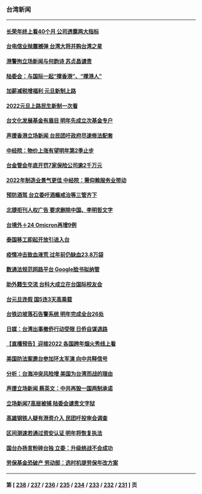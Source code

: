 ### 台湾新闻
---
#### [长荣年终上看40个月 公司透露两大指标](../../pages/ncid1349361/n13469278.md) 
#### [台电信业抛震撼弹 台湾大将并购台湾之星](../../pages/ncid1349361/n13469098.md) 
#### [港警拘立场新闻与何韵诗 苏贞昌谴责](../../pages/ncid1349361/n13469284.md) 
#### [陆委会：与国际一起“撑香港”、“撑港人”](../../pages/ncid1349361/n13469167.md) 
#### [加薪减税增福利 元旦新制上路](../../pages/ncid1349361/n13469201.md) 
#### [2022元旦上路民生新制一次看](../../pages/ncid1349361/n13469199.md) 
#### [台文化发展基金有眉目 明年先成立次基金专户](../../pages/ncid1349361/n13469186.md) 
#### [声援香港立场新闻 台民团吁政府尽速修法配套](../../pages/ncid1349361/n13469046.md) 
#### [中经院：物价上涨有望明年第2季止步](../../pages/ncid1349361/n13469113.md) 
#### [台金管会年底开罚7家保险公司逾2千万元](../../pages/ncid1349361/n13469044.md) 
#### [2022年制造业景气更佳 中经院：需仰赖服务业带动](../../pages/ncid1349361/n13469115.md) 
#### [预防酒驾 台立委吁酒瘾戒治等三管齐下](../../pages/ncid1349361/n13469049.md) 
#### [北捷拒刊人权广告 要求删除中国、李明哲文字](../../pages/ncid1349361/n13469052.md) 
#### [台境外＋24  Omicron再增9例](../../pages/ncid1349361/n13469055.md) 
#### [泰国移工即起开放引进入台](../../pages/ncid1349361/n13469058.md) 
#### [疫情冲击致血液荒 过年前仍缺血23.8万袋](../../pages/ncid1349361/n13469062.md) 
#### [数通法规范网路平台 Google脸书拟纳管](../../pages/ncid1349361/n13469195.md) 
#### [助外籍生交流 台科大成立在台国际校友会](../../pages/ncid1349361/n13469191.md) 
#### [台元旦连假 国5连3天高乘载](../../pages/ncid1349361/n13469188.md) 
#### [台铁边坡落石告警系统 明年完成全台26处](../../pages/ncid1349361/n13469210.md) 
#### [日媒：台湾出事撤侨行动受限 日侨自谋退路](../../pages/ncid1349361/n13469163.md) 
#### [【直播预告】迎接2022 各国跨年烟火秀线上看](../../pages/ncid1349361/n13468093.md) 
#### [美国防法案邀台参加环太军演 向中共释信号](../../pages/ncid1349361/n13467152.md) 
#### [分析：台海冲突风险增 美国为台湾而战的理由](../../pages/ncid1349361/n13466466.md) 
#### [声援立场新闻 蔡英文：中共再毁一国两制承诺](../../pages/ncid1349361/n13466951.md) 
#### [立场新闻7高层被捕 陆委会谴责文字狱](../../pages/ncid1349361/n13466749.md) 
#### [高雄钢铁人疑有港资介入 民团吁投审会调查](../../pages/ncid1349361/n13466780.md) 
#### [区间测速若通过资安认证 明年将恢复执法](../../pages/ncid1349361/n13466791.md) 
#### [国台办扬言粉碎台独 立委：升级统战不会成功](../../pages/ncid1349361/n13466793.md) 
#### [劳保基金恐破产 劳动部：选时机提劳保年改方案](../../pages/ncid1349361/n13466795.md) 

---
#### 第 [ [238](./238.md) / [237](./237.md) / [236](./236.md) / [235](./235.md) / [234](./234.md) / [233](./233.md) / [232](./232.md) / [231](./231.md) ] 页
